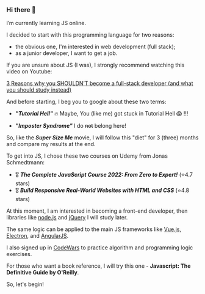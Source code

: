 ### Hi there 👋

I’m currently learning JS online.

I decided to start with this programming language for two reasons:

- the obvious one, I'm interested in web development (full stack);
- as a junior developer, I want to get a job.

If you are unsure about JS (I was), I strongly recommend watching this video on Youtube:

[3 Reasons why you SHOULDN’T become a full-stack developer (and what you should study instead)](https://www.youtube.com/watch?v=vgEVfaDmfTk)


And before starting, I beg you to google about these two terms: 

- ***"Tutorial Hell"*** 🔥  Maybe, You (like me) got stuck in Tutorial Hell 😱 !!!

- ***"Imposter Syndrome"*** I do ~~not~~ belong here!


So, like the ***Super Size Me*** movie, I will follow this "diet" for  3 (three) months and compare my results at the end. 

To get into JS, I chose these two courses on Udemy from Jonas Schmedtmann:

- 🎖️ ***The Complete JavaScript Course 2022: From Zero to Expert!*** (⭐4.7  stars) 
- 🎖️ ***Build Responsive Real-World Websites with HTML and CSS***    (⭐4.8  stars) 

At this moment, I am interested in becoming a front-end developer, then libraries like [node.js](https://nodejs.org/en/) and [jQuery](https://jquery.com/) I will study later.

The same logic can be applied to the main JS frameworks like [Vue.js](https://vuejs.org/), [Electron](https://www.electronjs.org/), and [AngularJS](https://angularjs.org/). 

I also signed up in [CodeWars](https://www.codewars.com/)  to practice algorithm and programming logic exercises.

For those who want a book reference, I will try this one - **Javascript: The Definitive Guide by O'Reilly**.

So, let's begin!
